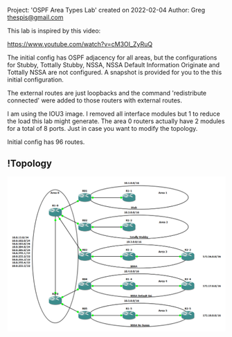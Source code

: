 Project: 'OSPF Area Types Lab' created on 2022-02-04
Author: Greg <thespis@gmail.com>

This lab is inspired by this video:

https://www.youtube.com/watch?v=cM3OI_ZyRuQ

The initial config has OSPF adjacency for all areas, but the configurations for Stubby, Tottally Stubby, NSSA, NSSA Default Information Originate and Tottally NSSA are not configured.  A snapshot is provided for you to the this initial configuration. 

The external routes are just loopbacks and the command 'redistribute connected' were added to those routers with external routes.

I am using the IOU3 image.  I removed all interface modules but 1 to reduce the load this lab might generate.  The area 0 routers actually have 2 modules for a total of 8 ports.  Just in case you want to modify the topology.

Initial config has 96 routes.

!Topology
----
![OSPF Toplogy](Narbik-OSPF-Area-Type-Lab.png)
